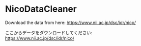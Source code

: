 # NicoDataCleaner
Download the data from here: https://www.nii.ac.jp/dsc/idr/nico/

ここからデータをダウンロードしてください: https://www.nii.ac.jp/dsc/idr/nico/
